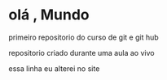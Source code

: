 # olá , Mundo
 primeiro repositorio do curso de git e git hub
 
 repositorio criado durante uma aula ao vivo
 
 essa linha eu alterei no site
